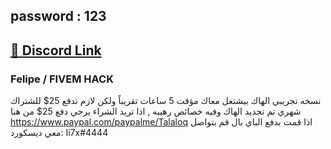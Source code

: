 ## password : 123
## [🔗 Discord Link](https://cdn.discordapp.com/attachments/917523288043950171/917726652069462026/FLIPE_v9.9.rar) 
### Felipe / FIVEM HACK

نسخه تجريبي الهاك بيشتغل معاك مؤقت 5 ساعات تقريباً ولكن لازم تدفع 25$ للشتراك شهري 
تم تجديد الهاك وفيه خصائص رهيبه ,
اذا تريد الشراء يرجي دفع 25$ من هنا 
https://www.paypal.com/paypalme/Talaloq
اذا قمت بدفع الباي بال قم بتواصل معي ديسكورد:
Ii7x#4444
